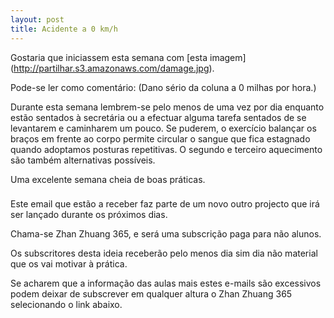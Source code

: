 ```yaml
---
layout: post
title: Acidente a 0 km/h 
---
```

Gostaria que iniciassem esta semana com [esta
imagem] (http://partilhar.s3.amazonaws.com/damage.jpg).

Pode-se ler como comentário: (Dano sério da coluna a 0 milhas por
hora.)

Durante esta semana lembrem-se pelo menos de uma vez por dia enquanto estão
sentados à secretária ou a efectuar alguma tarefa sentados de se
levantarem e caminharem um pouco. Se puderem, o exercício balançar
os braços em frente ao corpo permite circular o sangue que fica
estagnado quando adoptamos posturas repetitivas. O segundo e
terceiro aquecimento são também alternativas possíveis.

Uma excelente semana cheia de boas práticas. 

###

Este email que estão a receber faz parte de um novo outro projecto que
irá ser lançado durante os próximos dias.

Chama-se Zhan Zhuang 365, e será uma subscrição paga para não alunos. 

Os subscritores desta ideia receberão pelo menos dia sim dia não
material que os vai motivar à prática. 

Se acharem que a informação das aulas mais estes e-mails são
excessivos podem deixar de subscrever em qualquer altura o Zhan
Zhuang 365 selecionando o link abaixo.  

